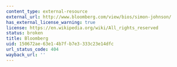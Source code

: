```yaml
---
content_type: external-resource
external_url: http://www.bloomberg.com/view/bios/simon-johnson/
has_external_license_warning: true
license: https://en.wikipedia.org/wiki/All_rights_reserved
status: broken
title: Bloomberg
uid: 150672ae-63e1-4b7f-b7e3-333c23e14dfc
url_status_code: 404
wayback_url: ''
---
```

